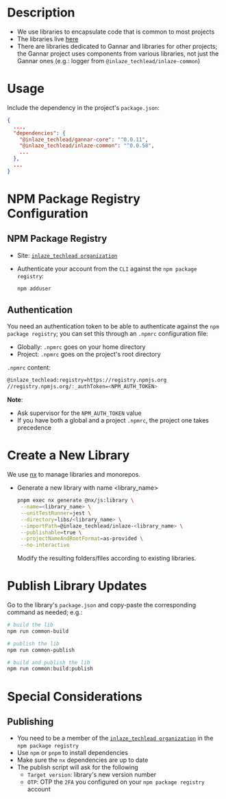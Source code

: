 # Description

- We use libraries to encapsulate code that is common to most projects
- The libraries live [here](https://www.npmjs.com/settings/inlaze_techlead/packages)
- There are libraries dedicated to Gannar and libraries for other projects; the Gannar project uses components from various libraries, not just the Gannar ones (e.g.: logger from `@inlaze_techlead/inlaze-common`)

# Usage

Include the dependency in the project's `package.json`:

```json
{
  ...,
  "dependencies": {
    "@inlaze_techlead/gannar-core": "^0.0.11",
    "@inlaze_techlead/inlaze-common": "^0.0.58",
    ...
  },
  ...
}
```

# NPM Package Registry Configuration

## NPM Package Registry

- Site: [`inlaze_techlead organization`](https://www.npmjs.com/settings/inlaze_techlead/packages)
- Authenticate your account from the `CLI` against the `npm package registry`:

  ```bash
  npm adduser
  ```

## Authentication

You need an authentication token to be able to authenticate against the `npm package registry`; you can set this through an `.npmrc` configuration file:

- Globally: `.npmrc` goes on your home directory
- Project: `.npmrc` goes on the project's root directory

`.npmrc` content:

```bash
@inlaze_techlead:registry=https://registry.npmjs.org
//registry.npmjs.org/:_authToken=<NPM_AUTH_TOKEN>
```

**Note**:

- Ask supervisor for the `NPM_AUTH_TOKEN` value
- If you have both a global and a project `.npmrc`, the project one takes precedence

# Create a New Library

We use [nx](https://nx.dev/) to manage libraries and monorepos.

- Generate a new library with name <library_name>

  ```bash
  pnpm exec nx generate @nx/js:library \
   --name=<library_name> \
   --unitTestRunner=jest \
   --directory=libs/<library_name> \
   --importPath=@inlaze_techlead/inlaze-<library_name> \
   --publishable=true \
   --projectNameAndRootFormat=as-provided \
   --no-interactive
  ```

  Modify the resulting folders/files according to existing libraries.

# Publish Library Updates

Go to the library's `package.json` and copy-paste the corresponding command as needed; e.g.:

```bash
# build the lib
npm run common-build

# publish the lib
npm run common-publish

# build and publish the lib
npm run common:build:publish
```

# Special Considerations

## Publishing

- You need to be a member of the [`inlaze_techlead organization`](https://www.npmjs.com/settings/inlaze_techlead/members) in the `npm package registry`
- Use `npm` or `pnpm` to install dependencies
- Make sure the `nx` dependencies are up to date
- The publish script will ask for the following
  - `Target version`: library's new version number
  - `OTP`: OTP the `2FA` you configured on your `npm package registry` account

